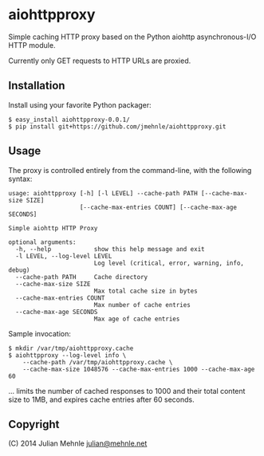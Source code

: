 aiohttpproxy
============

Simple caching HTTP proxy based on the Python aiohttp asynchronous-I/O HTTP module.

Currently only GET requests to HTTP URLs are proxied.

Installation
------------

Install using your favorite Python packager:

    $ easy_install aiohttpproxy-0.0.1/
    $ pip install git+https://github.com/jmehnle/aiohttpproxy.git

Usage
-----

The proxy is controlled entirely from the command-line, with the following syntax:

    usage: aiohttpproxy [-h] [-l LEVEL] --cache-path PATH [--cache-max-size SIZE]
                        [--cache-max-entries COUNT] [--cache-max-age SECONDS]

    Simple aiohttp HTTP Proxy

    optional arguments:
      -h, --help            show this help message and exit
      -l LEVEL, --log-level LEVEL
                            Log level (critical, error, warning, info, debug)
      --cache-path PATH     Cache directory
      --cache-max-size SIZE
                            Max total cache size in bytes
      --cache-max-entries COUNT
                            Max number of cache entries
      --cache-max-age SECONDS
                            Max age of cache entries

Sample invocation:

    $ mkdir /var/tmp/aiohttpproxy.cache
    $ aiohttpproxy --log-level info \
        --cache-path /var/tmp/aiohttpproxy.cache \
        --cache-max-size 1048576 --cache-max-entries 1000 --cache-max-age 60

... limits the number of cached responses to 1000 and their total content size to 1MB, and expires cache entries after 60 seconds.

Copyright
---------

(C) 2014 Julian Mehnle <julian@mehnle.net>
